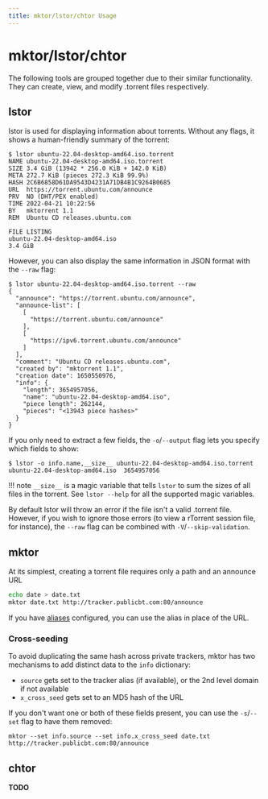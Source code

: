 ```yaml
---
title: mktor/lstor/chtor Usage
---
```

# mktor/lstor/chtor

The following tools are grouped together due to their similar functionality. They can create, view, and modify .torrent files
respectively.

## lstor

lstor is used for displaying information about torrents. Without any flags, it shows a human-friendly summary of the torrent:

```
$ lstor ubuntu-22.04-desktop-amd64.iso.torrent 
NAME ubuntu-22.04-desktop-amd64.iso.torrent
SIZE 3.4 GiB (13942 * 256.0 KiB + 142.0 KiB)
META 272.7 KiB (pieces 272.3 KiB 99.9%)
HASH 2C6B6858D61DA9543D4231A71DB4B1C9264B0685
URL  https://torrent.ubuntu.com/announce
PRV  NO (DHT/PEX enabled)
TIME 2022-04-21 10:22:56
BY   mktorrent 1.1
REM  Ubuntu CD releases.ubuntu.com

FILE LISTING
ubuntu-22.04-desktop-amd64.iso                                         3.4 GiB
```

However, you can also display the same information in JSON format with the `--raw` flag:

```
$ lstor ubuntu-22.04-desktop-amd64.iso.torrent --raw 
{
  "announce": "https://torrent.ubuntu.com/announce",
  "announce-list": [
    [
      "https://torrent.ubuntu.com/announce"
    ],
    [
      "https://ipv6.torrent.ubuntu.com/announce"
    ]
  ],
  "comment": "Ubuntu CD releases.ubuntu.com",
  "created by": "mktorrent 1.1",
  "creation date": 1650550976,
  "info": {
    "length": 3654957056,
    "name": "ubuntu-22.04-desktop-amd64.iso",
    "piece length": 262144,
    "pieces": "<13943 piece hashes>"
  }
}
```

If you only need to extract a few fields, the `-o`/`--output` flag lets you specify 
which fields to show:

```
$ lstor -o info.name,__size__ ubuntu-22.04-desktop-amd64.iso.torrent
ubuntu-22.04-desktop-amd64.iso	3654957056
```

!!! note
    `__size__` is a magic variable that tells `lstor` to sum the sizes of all files in the torrent. See `lstor --help`
    for all the supported magic variables.


By default lstor will throw an error if the file isn't a valid .torrent file. However,
if you wish to ignore those errors (to view a rTorrent session file, for instance),
the `--raw` flag can be combined with `-V`/`--skip-validation`.

## mktor

At its simplest, creating a torrent file requires only a path and an announce URL

```bash
echo date > date.txt
mktor date.txt http://tracker.publicbt.com:80/announce
```

If you have [aliases](/configuration#aliases) configured, you can use the alias in place of the URL.

### Cross-seeding

To avoid duplicating the same hash across private trackers,
mktor has two mechanisms to add distinct data to the `info` dictionary:

* `source` gets set to the tracker alias (if available), or the 2nd level domain if not available
* `x_cross_seed` gets set to an MD5 hash of the URL

If you don't want one or both of these fields present, you can use the `-s`/`--set` flag
to have them removed:

```
mktor --set info.source --set info.x_cross_seed date.txt http://tracker.publicbt.com:80/announce
```

## chtor

**TODO**
